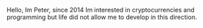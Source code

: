 

Hello, 
Im Peter, since 2014 Im interested in cryptocurrencies and programming but life did not allow me to develop in this direction. 
